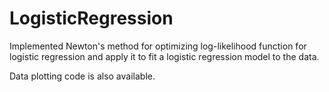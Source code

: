 # LogisticRegression

Implemented Newton's method for optimizing log-likelihood function for logistic regression and apply it to fit a logistic regression model to the data.

Data plotting code is also available. 